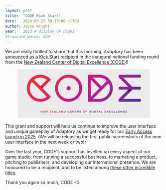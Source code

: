 ```yaml
---
layout: post
title:  "CODE Kick Start"
date:   2024-03-22 09:15:00 +1300
author: Jevon Wright
year:   2023 # display on page1
#truncate_words: 200
---
```


We are really thrilled to share that this morning, _Adaptory_ has been
[announced as a Kick Start recipient](https://www.nz-code.nz/post/code-s-inaugural-national-funding-round-supports-game-developers-with-1m-in-grants)
in the inaugural national funding round
from the [New Zealand Center of Digital Excellence (CODE)](https://www.nz-code.nz/)!!

<figure class="image">
  <a href="https://www.nz-code.nz/post/code-s-inaugural-national-funding-round-supports-game-developers-with-1m-in-grants"><img src="/assets/screenshots/2024-03-22-code-logo-background.png"></a>
</figure>

This grant and support will help us continue to improve the user interface
and unique gameplay of Adaptory as we get ready
for our [Early Access launch in 2025](/2024/02/14/next-fest-whats-next).
(We will be releasing the first public screenshots of the new user interface
in the next week or two!)

Over the last year, CODE's support has levelled up every aspect of
our game studio, from running a successful business, to marketing a product, pitching to publishers, and developing our international presence.
We are honoured to be a recipient, and to be listed among
[these other incredible titles](https://www.nz-code.nz/post/code-s-inaugural-national-funding-round-supports-game-developers-with-1m-in-grants).

Thank you again so much, CODE <3

